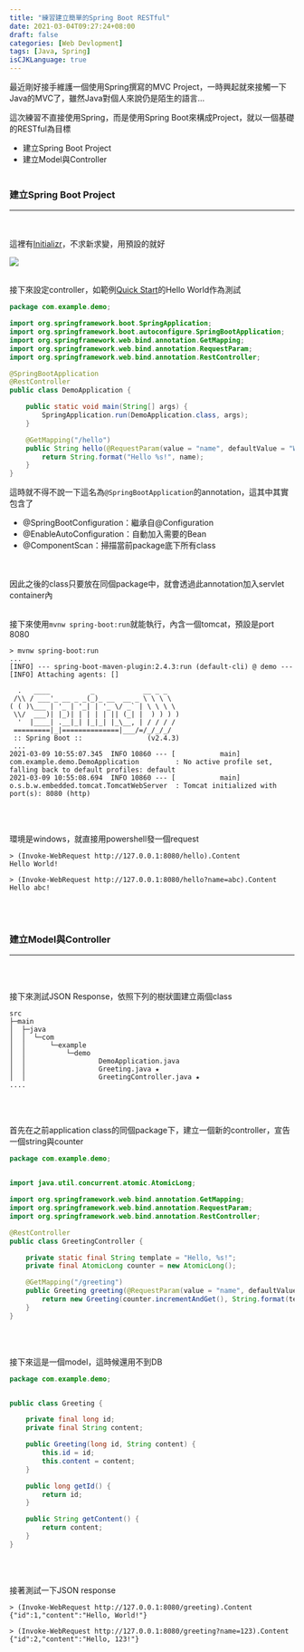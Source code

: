 ```yaml
---
title: "練習建立簡單的Spring Boot RESTful"
date: 2021-03-04T09:27:24+08:00
draft: false
categories: [Web Devlopment]
tags: [Java, Spring]
isCJKLanguage: true
---
```


最近剛好接手維護一個使用Spring撰寫的MVC Project，一時興起就來接觸一下Java的MVC了，雖然Java對個人來說仍是陌生的語言…
  
這次練習不直接使用Spring，而是使用Spring Boot來構成Project，就以一個基礎的RESTful為目標
<!--more-->



* <a onclick="window.scrollTo({top: document.getElementById(1).offsetTop, behavior: 'smooth'})">建立Spring Boot Project</a>
* <a onclick="window.scrollTo({top: document.getElementById(2).offsetTop, behavior: 'smooth'})">建立Model與Controller</a>
<br></br>


<h3 id=1>建立Spring Boot Project</h3>

---
<br></br>
這裡有<a href="https://start.spring.io/" target="_blank">Initializr</a>，不求新求變，用預設的就好

![](1.png)
<br></br>


接下來設定controller，如範例<a href="https://spring.io/quickstart" target="_blank">Quick Start</a>的Hello World作為測試
```java {linenos=table, hl_lines=[9]}
package com.example.demo;

import org.springframework.boot.SpringApplication;
import org.springframework.boot.autoconfigure.SpringBootApplication;
import org.springframework.web.bind.annotation.GetMapping;
import org.springframework.web.bind.annotation.RequestParam;
import org.springframework.web.bind.annotation.RestController;

@SpringBootApplication
@RestController
public class DemoApplication {

    public static void main(String[] args) {
        SpringApplication.run(DemoApplication.class, args);
    }

    @GetMapping("/hello")
    public String hello(@RequestParam(value = "name", defaultValue = "World") String name) {
        return String.format("Hello %s!", name);
    }
}
```
這時就不得不說一下這名為`@SpringBootApplication`的annotation，這其中其實包含了
* @SpringBootConfiguration：繼承自@Configuration
* @EnableAutoConfiguration：自動加入需要的Bean
* @ComponentScan：掃描當前package底下所有class

<br></br>
因此之後的class只要放在同個package中，就會透過此annotation加入servlet container內
<br></br>

接下來使用`mvnw spring-boot:run`就能執行，內含一個tomcat，預設是port 8080
```
> mvnw spring-boot:run
...
[INFO] --- spring-boot-maven-plugin:2.4.3:run (default-cli) @ demo ---
[INFO] Attaching agents: []

  .   ____          _            __ _ _
 /\\ / ___'_ __ _ _(_)_ __  __ _ \ \ \ \
( ( )\___ | '_ | '_| | '_ \/ _` | \ \ \ \
 \\/  ___)| |_)| | | | | || (_| |  ) ) ) )
  '  |____| .__|_| |_|_| |_\__, | / / / /
 =========|_|==============|___/=/_/_/_/
 :: Spring Boot ::                (v2.4.3)
 ...
2021-03-09 10:55:07.345  INFO 10860 --- [           main] com.example.demo.DemoApplication         : No active profile set, falling back to default profiles: default
2021-03-09 10:55:08.694  INFO 10860 --- [           main] o.s.b.w.embedded.tomcat.TomcatWebServer  : Tomcat initialized with port(s): 8080 (http)
```
<br></br>

環境是windows，就直接用powershell發一個request
```
> (Invoke-WebRequest http://127.0.0.1:8080/hello).Content
Hello World!

> (Invoke-WebRequest http://127.0.0.1:8080/hello?name=abc).Content
Hello abc!
```
<br></br>












<h3 id=2>建立Model與Controller</h3>

---
<br></br>

接下來測試JSON Response，依照下列的樹狀圖建立兩個class
```
src
├─main
│  ├─java
│  │  └─com
│  │      └─example
│  │          └─demo
│  │                  DemoApplication.java
│  │                  Greeting.java ★
│  │                  GreetingController.java ★
....
```
<br></br>


首先在之前application class的同個package下，建立一個新的controller，宣告一個string與counter
```:GreetingController.java {linenos=table}
package com.example.demo;


import java.util.concurrent.atomic.AtomicLong;

import org.springframework.web.bind.annotation.GetMapping;
import org.springframework.web.bind.annotation.RequestParam;
import org.springframework.web.bind.annotation.RestController;

@RestController
public class GreetingController {

    private static final String template = "Hello, %s!";
    private final AtomicLong counter = new AtomicLong();

    @GetMapping("/greeting")
    public Greeting greeting(@RequestParam(value = "name", defaultValue = "World") String name) {
        return new Greeting(counter.incrementAndGet(), String.format(template, name));
    }
}
```
<br></br>


接下來這是一個model，這時候還用不到DB
```:Greeting.java {linenos=table}
package com.example.demo;


public class Greeting {

    private final long id;
    private final String content;

    public Greeting(long id, String content) {
        this.id = id;
        this.content = content;
    }

    public long getId() {
        return id;
    }

    public String getContent() {
        return content;
    }
}
```
<br></br>

接著測試一下JSON response
```
> (Invoke-WebRequest http://127.0.0.1:8080/greeting).Content
{"id":1,"content":"Hello, World!"}

> (Invoke-WebRequest http://127.0.0.1:8080/greeting?name=123).Content
{"id":2,"content":"Hello, 123!"}
```